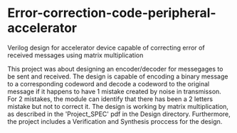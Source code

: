 # Error-correction-code-peripheral-accelerator
Verilog design for accelerator device capable of correcting error of received messages using matrix multiplication

This project was about designing an encoder/decoder for messegages to be sent and received. The design is capable of encoding a binary message to a corresponding codeword and decode a codeword to the original message if it happens to have 1 mistake created by noise in transmisson. For 2 mistakes, the module can identify that there has been a 2 letters mistake but not to correct it. The design is working by matrix multiplication, as described in the 'Project_SPEC' pdf in the Design directory. Furthermore, the project includes a Verification and Synthesis proccess for the design.
